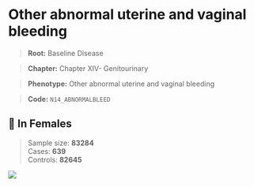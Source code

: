 # Other abnormal uterine and vaginal bleeding

> **Root:** Baseline Disease  

> **Chapter:** Chapter XIV- Genitourinary  

> **Phenotype:** Other abnormal uterine and vaginal bleeding  

> **Code:** `N14_ABNORMALBLEED`

## 👩 In Females  
> Sample size: **83284**  
> Cases: **639**  
> Controls: **82645**
<img src="/Disease/Figures/ALL/Incidence/N14_ABNORMALBLEED.png"/>
<CsvTable src="/Disease_Data/ALL/Incidence/COX_N14_ABNORMALBLEED.csv" label="🔍 View full results" />
